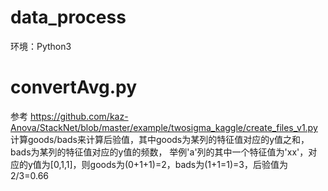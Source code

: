 # data_process

环境：Python3

# convertAvg.py
参考 https://github.com/kaz-Anova/StackNet/blob/master/example/twosigma_kaggle/create_files_v1.py
计算goods/bads来计算后验值，其中goods为某列的特征值对应的y值之和，bads为某列的特征值对应的y值的频数，
举例'a'列的其中一个特征值为'xx'，对应的y值为[0,1,1]，则goods为(0+1+1)=2，bads为(1+1=1)=3，后验值为2/3=0.66
